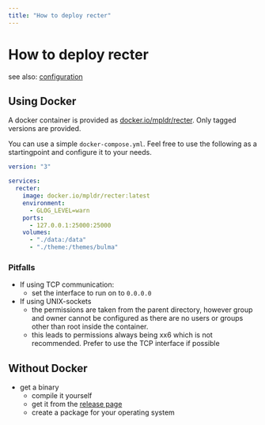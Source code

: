 ```yaml
---
title: "How to deploy recter"
---
```


# How to deploy recter

see also: [configuration](./config.md)

## Using Docker

A docker container is provided as
[docker.io/mpldr/recter](https://hub.docker.com/r/mpldr/recter). Only
tagged versions are provided.

You can use a simple `docker-compose.yml`. Feel free to use the
following as a startingpoint and configure it to your needs.

```yaml
version: "3"

services:
  recter:
    image: docker.io/mpldr/recter:latest
    environment:
      - GLOG_LEVEL=warn
    ports:
      - 127.0.0.1:25000:25000
    volumes:
      - "./data:/data"
      - "./theme:/themes/bulma"
```

### Pitfalls

- If using TCP communication:
	- set the interface to run on to `0.0.0.0`
- If using UNIX-sockets
	- the permissions are taken from the parent directory, however
	  group and owner cannot be configured as there are no users
	  or groups other than root inside the container.
	- this leads to permissions always being xx6 which is not
	  recommended. Prefer to use the TCP interface if possible

## Without Docker

- get a binary
	- compile it yourself
	- get it from the [release page](https://git.sr.ht/~poldi1405/gomod-recter/refs)
	- create a package for your operating system
